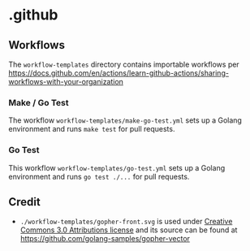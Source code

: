 # .github

## Workflows

The `workflow-templates` directory contains importable workflows per https://docs.github.com/en/actions/learn-github-actions/sharing-workflows-with-your-organization

### Make / Go Test

The workflow `workflow-templates/make-go-test.yml` sets up a Golang environment and runs `make test` for pull requests.

### Go Test

This workflow `workflow-templates/go-test.yml` sets up a Golang environment and runs `go test ./...` for pull requests.

## Credit

- `./workflow-templates/gopher-front.svg` is used under [Creative Commons 3.0 Attributions license](https://creativecommons.org/licenses/by/3.0/legalcode) and its source can be found at https://github.com/golang-samples/gopher-vector